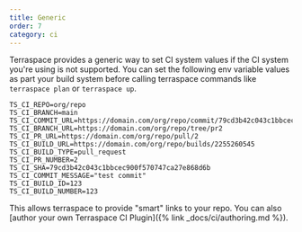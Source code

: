 ```yaml
---
title: Generic
order: 7
category: ci
---
```


Terraspace provides a generic way to set CI system values if the CI system you're using is not supported. You can set the following env variable values as part your build system before calling terraspace commands like `terraspace plan` or `terraspace up`.

    TS_CI_REPO=org/repo
    TS_CI_BRANCH=main
    TS_CI_COMMIT_URL=https://domain.com/org/repo/commit/79cd3b42c043c1bbcec900f570747ca27e868d6b
    TS_CI_BRANCH_URL=https://domain.com/org/repo/tree/pr2
    TS_CI_PR_URL=https://domain.com/org/repo/pull/2
    TS_CI_BUILD_URL=https://domain.com/org/repo/builds/2255260545
    TS_CI_BUILD_TYPE=pull_request
    TS_CI_PR_NUMBER=2
    TS_CI_SHA=79cd3b42c043c1bbcec900f570747ca27e868d6b
    TS_CI_COMMIT_MESSAGE="test commit"
    TS_CI_BUILD_ID=123
    TS_CI_BUILD_NUMBER=123

This allows terraspace to provide "smart" links to your repo.  You can also [author your own Terraspace CI Plugin]({% link _docs/ci/authoring.md %}).